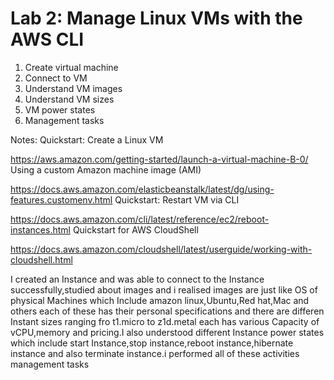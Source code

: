 # Lab 2: Manage Linux VMs with the AWS CLI


1. Create virtual machine
2. Connect to VM
3. Understand VM images
4. Understand VM sizes
5. VM power states
6. Management tasks



Notes:
Quickstart: Create a Linux VM

https://aws.amazon.com/getting-started/launch-a-virtual-machine-B-0/
Using a custom Amazon machine image (AMI)

https://docs.aws.amazon.com/elasticbeanstalk/latest/dg/using-features.customenv.html
Quickstart: Restart VM via CLI

https://docs.aws.amazon.com/cli/latest/reference/ec2/reboot-instances.html
Quickstart for AWS CloudShell

https://docs.aws.amazon.com/cloudshell/latest/userguide/working-with-cloudshell.html

I created an Instance and was able to connect to the Instance successfully,studied about images and i realised images are just like OS of physical Machines which Include amazon linux,Ubuntu,Red hat,Mac and others each of these has their personal specifications and there are differen Instant sizes ranging fro  t1.micro to z1d.metal each has various Capacity of vCPU,memory and pricing.I also understood different Instance power states which include start Instance,stop instance,reboot instance,hibernate instance and also terminate instance.i performed all of these activities management tasks